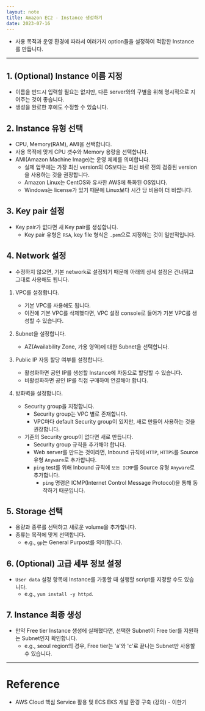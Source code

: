 ```yaml
---
layout: note
title: Amazon EC2 - Instance 생성하기
date: 2023-07-16
---
```





- 사용 목적과 운영 환경에 따라서 여러가지 option들을 설정하여 적합한 Instance를 만듭니다.




---




## 1. (Optional) Instance 이름 지정

- 이름을 반드시 입력할 필요는 없지만, 다른 server와의 구별을 위해 명시적으로 지어주는 것이 좋습니다.
- 생성을 완료한 후에도 수정할 수 있습니다.


## 2. Instance 유형 선택

- CPU, Memory(RAM), AMI을 선택합니다.
- 사용 목적에 맞게 CPU 갯수와 Memory 용량을 선택합니다.
- AMI(Amazon Machine Image)는 운영 체제를 의미합니다.
    - 실제 업무에는 가장 최신 version의 OS보다는 최신 바로 전의 검증된 version을 사용하는 것을 권장합니다.
    - Amazon Linux는 CentOS와 유사한 AWS에 특화된 OS입니다.
    - Windows는 license가 있기 때문에 Linux보다 시간 당 비용이 더 비쌉니다.


## 3. Key pair 설정

- Key pair가 없다면 새 Key pair를 생성합니다.
    - Key pair 유형은 `RSA`, key file 형식은 `.pem`으로 지정하는 것이 일반적입니다.


## 4. Network 설정

- 수정하지 않으면, 기본 network로 설정되기 때문에 아래의 상세 설정은 건너뛰고 그대로 사용해도 됩니다.

1. VPC를 설정합니다.
    - 기본 VPC를 사용해도 됩니다.
    - 이전에 기본 VPC를 삭제했다면, VPC 설정 console로 들어가 기본 VPC를 생성할 수 있습니다.

2. Subnet을 설정합니다.
    - AZ(Availability Zone, 가용 영역)에 대한 Subnet을 선택합니다.

3. Public IP 자동 할당 여부를 설정합니다.
    - 활성화하면 공인 IP를 생성할 Instance에 자동으로 할당할 수 있습니다.
    - 비활성화하면 공인 IP를 직접 구매하여 연결해야 합니다.

4. 방화벽을 설정합니다.
    - Security group을 지정합니다.
        - Security group는 VPC 별로 존재합니다.
        - VPC마다 default Security group이 있지만, 새로 만들어 사용하는 것을 권장합니다.
    - 기존의 Security group이 없다면 새로 만듭니다.
        - Security group 규칙을 추가해야 합니다.
        - Web server를 만드는 것이라면, Inbound 규칙에 `HTTP`, `HTTPS`를 Source 유형 `Anyware`로 추가합니다.
        - `ping` test를 위해 Inbound 규칙에 `모든 ICMP`를 Source 유형 `Anyware`로 추가합니다.
            -  `ping` 명령은 ICMP(Internet Control Message Protocol)을 통해 동작하기 때문입니다.


## 5. Storage 선택

- 용량과 종류를 선택하고 새로운 volume을 추가합니다.
- 종류는 목적에 맞게 선택합니다.
    - e.g., `gp`는 General Purpost를 의미합니다.


## 6. (Optional) 고급 세부 정보 설정

- `User data` 설정 항목에 Instance를 가동할 때 실행할 script를 지정할 수도 있습니다.
    - e.g., `yum install -y httpd`.


## 7. Instance 최종 생성

- 만약 Free tier Instance 생성에 실패했다면, 선택한 Subnet이 Free tier를 지원하는 Subnet인지 확인합니다.
    - e.g., seoul region의 경우, Free tier는 'a'와 'c'로 끝나는 Subnet만 사용할 수 있습니다.




---




# Reference

- AWS Cloud 핵심 Service 활용 및 ECS EKS 개발 환경 구축 (강의) - 이한기
